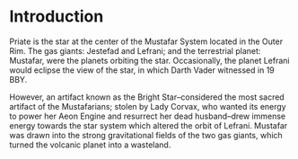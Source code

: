 # Introduction

Priate is the star at the center of the Mustafar System located in the Outer Rim.
The gas giants: Jestefad and Lefrani; and the terrestrial planet: Mustafar, were the planets orbiting the star.
Occasionally, the planet Lefrani would eclipse the view of the star, in which Darth Vader witnessed in 19 BBY.

However, an artifact known as the Bright Star–considered the most sacred artifact of the Mustafarians; stolen by Lady Corvax, who wanted its energy to power her Aeon Engine and resurrect her dead husband–drew immense energy towards the star system which altered the orbit of Lefrani.
Mustafar was drawn into the strong gravitational fields of the two gas giants, which turned the volcanic planet into a wasteland.
